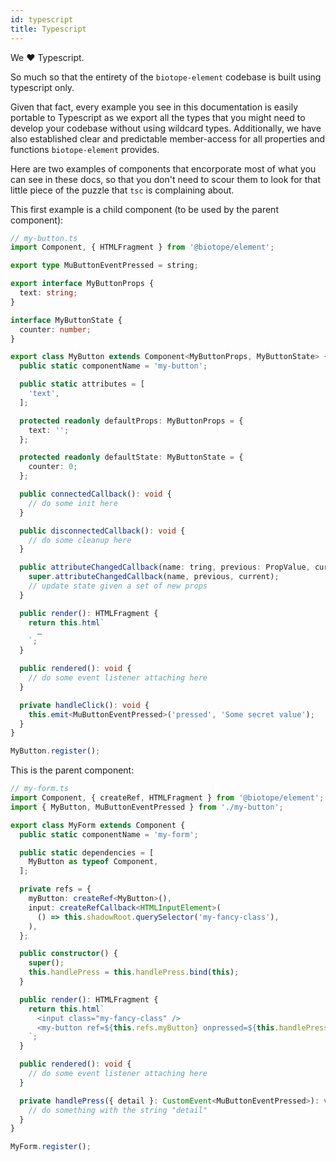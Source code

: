 ```yaml
---
id: typescript
title: Typescript
---
```


We ❤️ Typescript.

So much so that the entirety of the `biotope-element` codebase is built using typescript only.

Given that fact, every example you see in this documentation is easily portable to Typescript as we
export all the types that you might need to develop your codebase without using wildcard types.
Additionally, we have also established clear and predictable member-access for all properties and
functions `biotope-element` provides.

Here are two examples of components that encorporate most of what you can see in these docs, so that
you don't need to scour them to look for that little piece of the puzzle that `tsc` is complaining
about.

This first example is a child component (to be used by the parent component):

```typescript
// my-button.ts
import Component, { HTMLFragment } from '@biotope/element';

export type MuButtonEventPressed = string;

export interface MyButtonProps {
  text: string;
}

interface MyButtonState {
  counter: number;
}

export class MyButton extends Component<MyButtonProps, MyButtonState> {
  public static componentName = 'my-button';

  public static attributes = [
    'text',
  ];

  protected readonly defaultProps: MyButtonProps = {
    text: '';
  };

  protected readonly defaultState: MyButtonState = {
    counter: 0;
  };

  public connectedCallback(): void {
    // do some init here
  }

  public disconnectedCallback(): void {
    // do some cleanup here
  }

  public attributeChangedCallback(name: tring, previous: PropValue, current: PropValue): void {
    super.attributeChangedCallback(name, previous, current);
    // update state given a set of new props
  }

  public render(): HTMLFragment {
    return this.html`
      …
    `;
  }

  public rendered(): void {
    // do some event listener attaching here
  }

  private handleClick(): void {
    this.emit<MuButtonEventPressed>('pressed', 'Some secret value');
  }
}

MyButton.register();
```

This is the parent component:

```typescript
// my-form.ts
import Component, { createRef, HTMLFragment } from '@biotope/element';
import { MyButton, MuButtonEventPressed } from './my-button';

export class MyForm extends Component {
  public static componentName = 'my-form';

  public static dependencies = [
    MyButton as typeof Component,
  ];

  private refs = {
    myButton: createRef<MyButton>(),
    input: createRefCallback<HTMLInputElement>(
      () => this.shadowRoot.querySelector('my-fancy-class'),
    ),
  };

  public constructor() {
    super();
    this.handlePress = this.handlePress.bind(this);
  }

  public render(): HTMLFragment {
    return this.html`
      <input class="my-fancy-class" />
      <my-button ref=${this.refs.myButton} onpressed=${this.handlePress}></my-button>
    `;
  }

  public rendered(): void {
    // do some event listener attaching here
  }

  private handlePress({ detail }: CustomEvent<MuButtonEventPressed>): void {
    // do something with the string "detail"
  }
}

MyForm.register();
```
